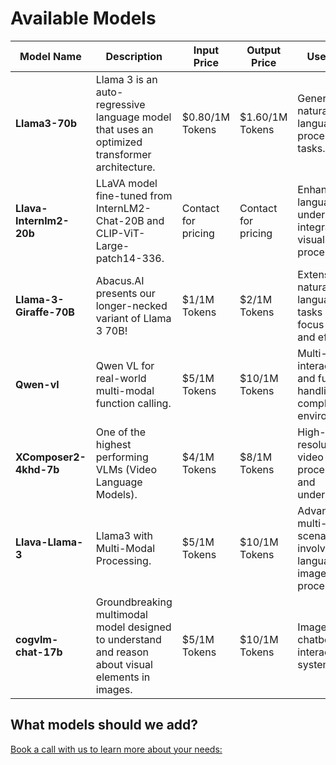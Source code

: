 # Available Models

| Model Name            | Description                                                                                             | Input Price  | Output Price | Use Cases                                                              |
|-----------------------|---------------------------------------------------------------------------------------------------------|--------------|--------------|------------------------------------------------------------------------|
| **Llama3-70b**        | Llama 3 is an auto-regressive language model that uses an optimized transformer architecture.          | $0.80/1M Tokens | $1.60/1M Tokens | General natural language processing tasks.                             |
| **Llava-Internlm2-20b** | LLaVA model fine-tuned from InternLM2-Chat-20B and CLIP-ViT-Large-patch14-336.                         | Contact for pricing | Contact for pricing | Enhanced language understanding integrated with visual processing.    |
| **Llama-3-Giraffe-70B** | Abacus.AI presents our longer-necked variant of Llama 3 70B!                                           | $1/1M Tokens | $2/1M Tokens | Extensive natural language tasks with a focus on depth and efficiency. |
| **Qwen-vl**            | Qwen VL for real-world multi-modal function calling.                                                   | $5/1M Tokens | $10/1M Tokens | Multi-modal interactions and function handling in complex environments.|
| **XComposer2-4khd-7b** | One of the highest performing VLMs (Video Language Models).                                            | $4/1M Tokens | $8/1M Tokens | High-resolution video processing and understanding.                     |
| **Llava-Llama-3**      | Llama3 with Multi-Modal Processing.                                                                    | $5/1M Tokens | $10/1M Tokens | Advanced multi-modal scenarios involving language and image processing. |
| **cogvlm-chat-17b**    | Groundbreaking multimodal model designed to understand and reason about visual elements in images.     | $5/1M Tokens | $10/1M Tokens | Image-based chatbots and interactive systems.                           |


## What models should we add?
[Book a call with us to learn more about your needs:](https://calendly.com/swarm-corp/30min)

